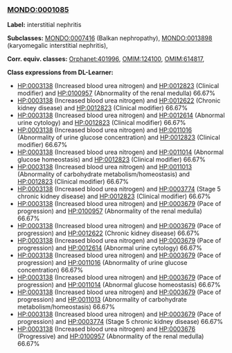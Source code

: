 
### [MONDO:0001085](http://purl.obolibrary.org/obo/MONDO_0001085)
**Label:** interstitial nephritis

**Subclasses:** [MONDO:0007416](http://purl.obolibrary.org/obo/MONDO_0007416) (Balkan nephropathy), [MONDO:0013898](http://purl.obolibrary.org/obo/MONDO_0013898) (karyomegalic interstitial nephritis), 

**Corr. equiv. classes:** [Orphanet:401996](http://www.orpha.net/ORDO/Orphanet_401996), [OMIM:124100](http://purl.obolibrary.org/obo/OMIM_124100), [OMIM:614817](http://purl.obolibrary.org/obo/OMIM_614817), 

**Class expressions from DL-Learner:**

- [HP:0003138](http://purl.obolibrary.org/obo/HP_0003138) (Increased blood urea nitrogen) and [HP:0012823](http://purl.obolibrary.org/obo/HP_0012823) (Clinical modifier) and [HP:0100957](http://purl.obolibrary.org/obo/HP_0100957) (Abnormality of the renal medulla) 66.67%
- [HP:0003138](http://purl.obolibrary.org/obo/HP_0003138) (Increased blood urea nitrogen) and [HP:0012622](http://purl.obolibrary.org/obo/HP_0012622) (Chronic kidney disease) and [HP:0012823](http://purl.obolibrary.org/obo/HP_0012823) (Clinical modifier) 66.67%
- [HP:0003138](http://purl.obolibrary.org/obo/HP_0003138) (Increased blood urea nitrogen) and [HP:0012614](http://purl.obolibrary.org/obo/HP_0012614) (Abnormal urine cytology) and [HP:0012823](http://purl.obolibrary.org/obo/HP_0012823) (Clinical modifier) 66.67%
- [HP:0003138](http://purl.obolibrary.org/obo/HP_0003138) (Increased blood urea nitrogen) and [HP:0011016](http://purl.obolibrary.org/obo/HP_0011016) (Abnormality of urine glucose concentration) and [HP:0012823](http://purl.obolibrary.org/obo/HP_0012823) (Clinical modifier) 66.67%
- [HP:0003138](http://purl.obolibrary.org/obo/HP_0003138) (Increased blood urea nitrogen) and [HP:0011014](http://purl.obolibrary.org/obo/HP_0011014) (Abnormal glucose homeostasis) and [HP:0012823](http://purl.obolibrary.org/obo/HP_0012823) (Clinical modifier) 66.67%
- [HP:0003138](http://purl.obolibrary.org/obo/HP_0003138) (Increased blood urea nitrogen) and [HP:0011013](http://purl.obolibrary.org/obo/HP_0011013) (Abnormality of carbohydrate metabolism/homeostasis) and [HP:0012823](http://purl.obolibrary.org/obo/HP_0012823) (Clinical modifier) 66.67%
- [HP:0003138](http://purl.obolibrary.org/obo/HP_0003138) (Increased blood urea nitrogen) and [HP:0003774](http://purl.obolibrary.org/obo/HP_0003774) (Stage 5 chronic kidney disease) and [HP:0012823](http://purl.obolibrary.org/obo/HP_0012823) (Clinical modifier) 66.67%
- [HP:0003138](http://purl.obolibrary.org/obo/HP_0003138) (Increased blood urea nitrogen) and [HP:0003679](http://purl.obolibrary.org/obo/HP_0003679) (Pace of progression) and [HP:0100957](http://purl.obolibrary.org/obo/HP_0100957) (Abnormality of the renal medulla) 66.67%
- [HP:0003138](http://purl.obolibrary.org/obo/HP_0003138) (Increased blood urea nitrogen) and [HP:0003679](http://purl.obolibrary.org/obo/HP_0003679) (Pace of progression) and [HP:0012622](http://purl.obolibrary.org/obo/HP_0012622) (Chronic kidney disease) 66.67%
- [HP:0003138](http://purl.obolibrary.org/obo/HP_0003138) (Increased blood urea nitrogen) and [HP:0003679](http://purl.obolibrary.org/obo/HP_0003679) (Pace of progression) and [HP:0012614](http://purl.obolibrary.org/obo/HP_0012614) (Abnormal urine cytology) 66.67%
- [HP:0003138](http://purl.obolibrary.org/obo/HP_0003138) (Increased blood urea nitrogen) and [HP:0003679](http://purl.obolibrary.org/obo/HP_0003679) (Pace of progression) and [HP:0011016](http://purl.obolibrary.org/obo/HP_0011016) (Abnormality of urine glucose concentration) 66.67%
- [HP:0003138](http://purl.obolibrary.org/obo/HP_0003138) (Increased blood urea nitrogen) and [HP:0003679](http://purl.obolibrary.org/obo/HP_0003679) (Pace of progression) and [HP:0011014](http://purl.obolibrary.org/obo/HP_0011014) (Abnormal glucose homeostasis) 66.67%
- [HP:0003138](http://purl.obolibrary.org/obo/HP_0003138) (Increased blood urea nitrogen) and [HP:0003679](http://purl.obolibrary.org/obo/HP_0003679) (Pace of progression) and [HP:0011013](http://purl.obolibrary.org/obo/HP_0011013) (Abnormality of carbohydrate metabolism/homeostasis) 66.67%
- [HP:0003138](http://purl.obolibrary.org/obo/HP_0003138) (Increased blood urea nitrogen) and [HP:0003679](http://purl.obolibrary.org/obo/HP_0003679) (Pace of progression) and [HP:0003774](http://purl.obolibrary.org/obo/HP_0003774) (Stage 5 chronic kidney disease) 66.67%
- [HP:0003138](http://purl.obolibrary.org/obo/HP_0003138) (Increased blood urea nitrogen) and [HP:0003676](http://purl.obolibrary.org/obo/HP_0003676) (Progressive) and [HP:0100957](http://purl.obolibrary.org/obo/HP_0100957) (Abnormality of the renal medulla) 66.67%


